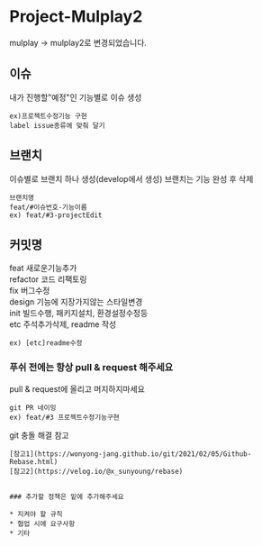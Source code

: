 # Project-Mulplay2

mulplay -> mulplay2로 변경되었습니다.


## 이슈
내가 진행할"예정"인 기능별로 이슈 생성
```
ex)프로젝트수정기능 구현 
label issue종류에 맞춰 달기 
```
## 브랜치

이슈별로 브랜치 하나 생성(develop에서 생성)
브랜치는 기능 완성 후 삭제  
```
브랜치명
feat/#이슈번호-기능이름
ex) feat/#3-projectEdit
```
## 커밋명

feat     새로운기능추가 <br/>
refactor 코드 리팩토링<br/>
fix      버그수정<br/>
design   기능에 지장가지않는 스타일변경<br/>
init     빌드수행, 패키지설치, 환경설정수정등 <br/>
etc      주석추가삭제, readme 작성
```
ex) [etc]readme수정
```

### 푸쉬 전에는 항상 pull & request 해주세요

pull & request에 올리고 머지하지마세요

```
git PR 네이밍
ex) feat/#3 프로젝트수정기능구현
```


git 충돌 해결 참고
```
[참고1](https://wonyong-jang.github.io/git/2021/02/05/Github-Rebase.html)
[참고2](https://velog.io/@x_sunyoung/rebase)


### 추가할 정책은 밑에 추가해주세요

* 지켜야 할 규칙
* 협업 시에 요구사항
* 기타

